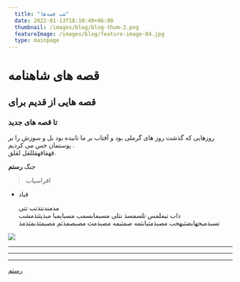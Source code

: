 ```yaml
---
  title: "شب قصه‌ها"
  date: 2022-01-13T18:10:40+06:00
  thumbnail: /images/blog/blog-thum-2.png
  featureImage: /images/blog/feature-image-04.jpg
  type: mainpage
---
```

# قصه های شاهنامه
## قصه هایی از قدیم برای 
### تا قصه های جدید
روزهایی که گذشت روز های گرملی بود و آفتاب بر ما تابیده بود بل
و سوزش را بر پوستمان حس می کردیم .  
قهقاقهقللقل لقلق.

جنگ **رستم**   
> افراسیاب  
- قباد


  مدمندنتذتب تتی  
  ذاب تیملمس تلسمسذ نتلی مسبمابسمب مسبایمبا مبذیثتذمشب تسبذمبحهابضثبهحب مصبذمثبابثمه صمثبمه مصبذمث مصبصمذثم مصبمثذبمثذمذ    

 ![](https://mdg.imgix.net/assets/images/tux.png)  
  *** 

  ---

  _____

  [رستم](google.com
  )